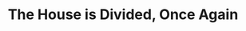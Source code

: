 ---
pid: LLB55
title: The House is Divided, Once Again
location_transcription: Independence Hall
zipcode: '94114'
outside_phl: 'San Francisco CA '
neighborhood: 
age: '31'
age_range: 30-39
instagram: 
image_file_name: LLB_55.jpg
proposal_transcription: Country/nation is divided in a destructive manner. We fail
  to bridge our differences and understand each other. My monument will be a model
  of independence hall, instead of bricks, made of glass and iron to indicate that
  we are in 2017. The hall is torn apart into two parts. One each side, there are
  some stars and bars as well, our new flag is divided. some states go to one side
  some to the other. I will put in front of independence hall to make us feel ashamed.
topic: Inequality,Violence
topic_summary: 0, 0
type: Conceptual,Sculpture Statue
keywords_other: 
credit: Afshin Emrani
image_labels: 
twitter: 
facebook: 
permalink: "/monuments/llb55/"
layout: item-page
---